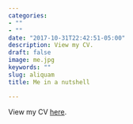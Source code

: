 ```yaml
---
categories:
- ""
- ""
date: "2017-10-31T22:42:51-05:00"
description: View my CV.
draft: false
image: me.jpg
keywords: ""
slug: aliquam
title: Me in a nutshell

---
```


View my CV [here](file:///C:/Users/marta/OneDrive/Pulpit/LBS/CV_Marta%20Wn%C4%99k.pdf).